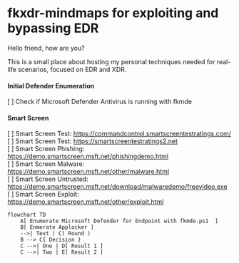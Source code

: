 # fkxdr-mindmaps for exploiting and bypassing EDR

Hello friend, how are you?

This is a small place about hosting my personal techniques needed for real-life scenarios, focused on EDR and XDR.

#### Initial Defender Enumeration
[ ] Check if Microsoft Defender Antivirus is running with fkmde  
  
#### Smart Screen
[ ] Smart Screen Test: https://commandcontrol.smartscreentestratings.com/  
[ ] Smart Screen Test: https://smartscreentestratings2.net  
[ ] Smart Screen Phishing: https://demo.smartscreen.msft.net/phishingdemo.html  
[ ] Smart Screen Malware: https://demo.smartscreen.msft.net/other/malware.html  
[ ] Smart Screen Untrusted: https://demo.smartscreen.msft.net/download/malwaredemo/freevideo.exe  
[ ] Smart Screen Exploit: https://demo.smartscreen.msft.net/other/exploit.html  

```mermaid
flowchart TD
    A[ Enumerate Microsoft Defender for Endpoint with fkmde.ps1  ] 
    B[ Enmerate Applocker ]
    -->| Text | C( Round )
    B --> C{ Decision }
    C -->| One | D[ Result 1 ]
    C -->| Two | E[ Result 2 ]
```
